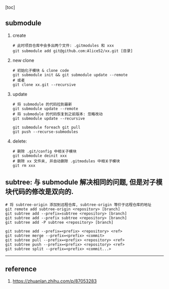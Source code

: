 [toc]

## submodule

1. create

   ```shell
   # 此时项目仓库中会多出两个文件: .gitmodules 和 xxx
   git submodule add git@github.com:Alice52/xx.git [目录]
   ```

2. new clone

   ```shell
   # 初始化子模块 & clone code
   git submodule init && git submodule update --remote
   # 或者
   git clone xx.git --recursive
   ```

3. update

   ```shell
   # 将 submodule 的代码拉到最新
   git submodule update --remote
   # 将 submodule 的代码恢复到之前版本: 忽略改动
   git submodule update --recursive

   git submodule foreach git pull
   git push --recurse-submodules
   ```

4. delete:

   ```shell
   # 删除 .git/config 中相关子模块
   git submodule deinit xxx
   # 删除 xx 文件夹, 并自动删除 .gitmodules 中相关子模块
   git rm xxx
   ```

## subtree: 与 submodule 解决相同的问题, 但是对子模块代码的修改是双向的.

```shell
# 将 subtree-origin 添加到远程仓库, subtree-origin 等价于远程仓库的地址
git remote add subtree-origin <repository> [branch]
git subtree add --prefix=subtree <repository> [branch]
git subtree add --prefix subtree <repository> [branch]
git subtree add -P subtree <repository> [branch]

git subtree add --prefix=<prefix> <repository> <ref>
git subtree merge --prefix=<prefix> <commit>
git subtree pull --prefix=<prefix> <repository> <ref>
git subtree push --prefix=<prefix> <repository> <ref>
git subtree split --prefix=<prefix> <commit...>
```

---

## reference

1. https://zhuanlan.zhihu.com/p/87053283
